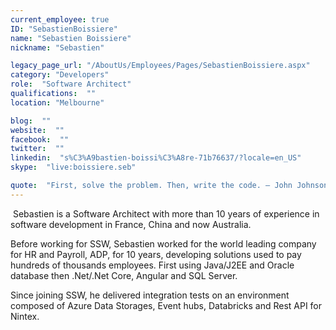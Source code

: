 ```yaml
---
current_employee: true
ID: "SebastienBoissiere"
name: "Sebastien Boissiere"
nickname: "Sebastien"

legacy_page_url: "/AboutUs/Employees/Pages/SebastienBoissiere.aspx"
category: "Developers"
role:  "Software Architect"
qualifications:  ""
location: "Melbourne"

blog:  ""
website:  ""
facebook:  ""
twitter:  ""
linkedin:  "s%C3%A9bastien-boissi%C3%A8re-71b76637/?locale=en_US"
skype:  "live:boissiere.seb"

quote:  "First, solve the problem. Then, write the code. – John Johnson"
---
```


​ Sebastien is a Software Architect with more than 10 years of experience in software development in France, China and now Australia. 

 Before working for SSW, Sebastien worked for the world leading company for HR and Payroll, ADP, for 10 years, developing solutions used to pay hundreds of thousands employees. First using Java/J2EE and Oracle database then .Net/.Net Core, Angular and SQL Server.

 Since joining SSW, he delivered integration tests on an environment composed of Azure Data Storages, Event hubs, Databricks and Rest API for Nintex.  